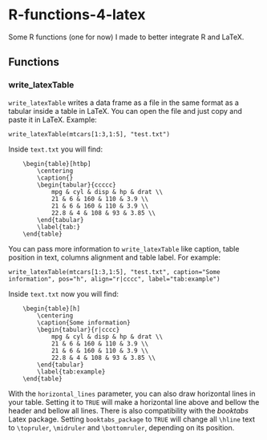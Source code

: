 # R-functions-4-latex
Some R functions (one for now) I made to better integrate R and LaTeX.

## Functions
### write_latexTable

`write_latexTable` writes a data frame as a file in the same format as a tabular inside a table in LaTeX. You can open the file and just copy and paste it in LaTeX. Example:
```
write_latexTable(mtcars[1:3,1:5], "test.txt")
```
Inside `text.txt` you will find:
```
	\begin{table}[htbp]
		\centering
		\caption{}
		\begin{tabular}{ccccc}
			mpg & cyl & disp & hp & drat \\
			21 & 6 & 160 & 110 & 3.9 \\
			21 & 6 & 160 & 110 & 3.9 \\
			22.8 & 4 & 108 & 93 & 3.85 \\
		\end{tabular}
		\label{tab:}
	\end{table}
```

You can pass more information to `write_latexTable` like caption, table position in text, columns alignment and table label. For example:
```
write_latexTable(mtcars[1:3,1:5], "test.txt", caption="Some information", pos="h", align="r|cccc", label="tab:example")
```
Inside `text.txt` now you will find:
```
	\begin{table}[h]
		\centering
		\caption{Some information}
		\begin{tabular}{r|cccc}
			mpg & cyl & disp & hp & drat \\
			21 & 6 & 160 & 110 & 3.9 \\
			21 & 6 & 160 & 110 & 3.9 \\
			22.8 & 4 & 108 & 93 & 3.85 \\
		\end{tabular}
		\label{tab:example}
	\end{table}
```

With the `horizontal_lines` parameter, you can also draw horizontal lines in your table. Setting it to `TRUE` will make a horizontal line above and bellow the header and bellow all lines. There is also compatibility with the *booktabs* Latex package. Setting `booktabs_package` to `TRUE` will change all `\hline` text to `\topruler`, `\midruler` and `\bottomruler`, depending on its position. 
